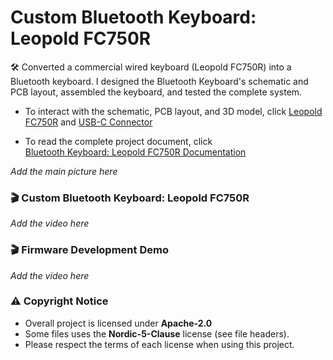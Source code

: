 # Custom Bluetooth Keyboard: Leopold FC750R

🛠️ Converted a commercial wired keyboard (Leopold FC750R) into a Bluetooth keyboard. I designed the Bluetooth Keyboard's schematic and PCB layout, assembled the keyboard, and tested the complete system. 

- To interact with the schematic, PCB layout, and 3D model, click 
  <a href="https://personal-viewer.365.altium.com/client/index.html?feature=embed&source=85A6DA05-4A21-4D8C-ACF3-C134DFF70774&activeView=3D" target="_blank">Leopold FC750R</a> 
  and 
  <a href="https://personal-viewer.365.altium.com/client/index.html?feature=embed&source=235BD5DE-8155-44AA-9E0C-20B4551AB35A&activeView=3D" target="_blank">USB-C Connector</a>  

- To read the complete project document, click  
  <a href="https://docs.google.com/document/d/1T1kuHEfLhl1W9Vp5NQ1bjV8UXPvdlBXKJn0wyxQ07zg/edit?usp=sharing" target="_blank">Bluetooth Keyboard: Leopold FC750R Documentation</a>


*Add the main picture here*

### 🎬 Custom Bluetooth Keyboard: Leopold FC750R 

*Add the video here*

### 🎬 Firmware Development Demo 

*Add the video here*

### ⚠️ Copyright Notice

- Overall project is licensed under **Apache-2.0**
- Some files uses the **Nordic-5-Clause** license (see file headers).
- Please respect the terms of each license when using this project.